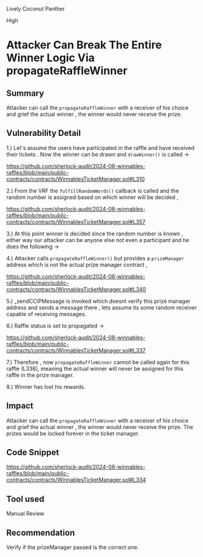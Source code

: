 Lively Coconut Panther

High

# Attacker Can Break The Entire Winner Logic Via propagateRaffleWinner

## Summary

Attacker can call the `propagateRaffleWinner` with a receiver of his choice and grief the actual winner , the winner would never receive the prize.

## Vulnerability Detail

1.) Let's assume the users have participated in the raffle and have received their tickets . Now the winner can be drawn and `drawWinner()` is called ->

https://github.com/sherlock-audit/2024-08-winnables-raffles/blob/main/public-contracts/contracts/WinnablesTicketManager.sol#L310

2.) From the VRF the `fulfillRandomWords()` callback is called and the random number is assigned based on which winner will be decided , 

https://github.com/sherlock-audit/2024-08-winnables-raffles/blob/main/public-contracts/contracts/WinnablesTicketManager.sol#L357

3.) At this point winner is decided since the random number is known , either way our attacker can be anyone else not even a participant and he does the following ->

4.) Attacker calls `propagateRaffleWinner()` but provides a `prizeManager` address which is not the actual prize manager contract , 

https://github.com/sherlock-audit/2024-08-winnables-raffles/blob/main/public-contracts/contracts/WinnablesTicketManager.sol#L340

5.) _sendCCIPMessage is invoked which doesnt verify this prize manager address and sends a message there , lets assume its some random receiver capable of receiving messages.

6.) Raffle status is set to propagated ->

https://github.com/sherlock-audit/2024-08-winnables-raffles/blob/main/public-contracts/contracts/WinnablesTicketManager.sol#L337

7.) Therefore , now `propagateRaffleWinner` cannot be called again for this raffle (L336), meaning the actual winner will never be assigned for this raffle in the prize manager.

8.) Winner has lost his rewards.

## Impact

Attacker can call the `propagateRaffleWinner` with a receiver of his choice and grief the actual winner , the winner would never receive the prize. The prizes would be locked forever in the ticket manager.

## Code Snippet

https://github.com/sherlock-audit/2024-08-winnables-raffles/blob/main/public-contracts/contracts/WinnablesTicketManager.sol#L334

## Tool used

Manual Review

## Recommendation

Verify if the prizeManager passed is the correct one.